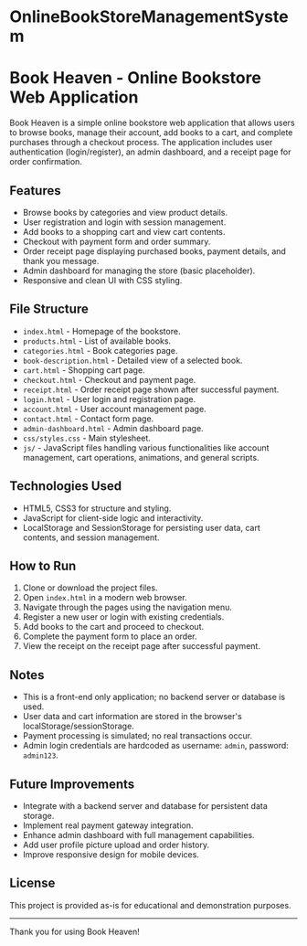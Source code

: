 # OnlineBookStoreManagementSystem
# Book Heaven - Online Bookstore Web Application
Book Heaven is a simple online bookstore web application that allows users to browse books, manage their account, add books to a cart, and complete purchases through a checkout process. The application includes user authentication (login/register), an admin dashboard, and a receipt page for order confirmation.

## Features
- Browse books by categories and view product details.
- User registration and login with session management.
- Add books to a shopping cart and view cart contents.
- Checkout with payment form and order summary.
- Order receipt page displaying purchased books, payment details, and thank you message.
- Admin dashboard for managing the store (basic placeholder).
- Responsive and clean UI with CSS styling.

## File Structure
- `index.html` - Homepage of the bookstore.
- `products.html` - List of available books.
- `categories.html` - Book categories page.
- `book-description.html` - Detailed view of a selected book.
- `cart.html` - Shopping cart page.
- `checkout.html` - Checkout and payment page.
- `receipt.html` - Order receipt page shown after successful payment.
- `login.html` - User login and registration page.
- `account.html` - User account management page.
- `contact.html` - Contact form page.
- `admin-dashboard.html` - Admin dashboard page.
- `css/styles.css` - Main stylesheet.
- `js/` - JavaScript files handling various functionalities like account management, cart operations, animations, and general scripts.

## Technologies Used
- HTML5, CSS3 for structure and styling.
- JavaScript for client-side logic and interactivity.
- LocalStorage and SessionStorage for persisting user data, cart contents, and session management.

## How to Run
1. Clone or download the project files.
2. Open `index.html` in a modern web browser.
3. Navigate through the pages using the navigation menu.
4. Register a new user or login with existing credentials.
5. Add books to the cart and proceed to checkout.
6. Complete the payment form to place an order.
7. View the receipt on the receipt page after successful payment.

## Notes
- This is a front-end only application; no backend server or database is used.
- User data and cart information are stored in the browser's localStorage/sessionStorage.
- Payment processing is simulated; no real transactions occur.
- Admin login credentials are hardcoded as username: `admin`, password: `admin123`.

## Future Improvements
- Integrate with a backend server and database for persistent data storage.
- Implement real payment gateway integration.
- Enhance admin dashboard with full management capabilities.
- Add user profile picture upload and order history.
- Improve responsive design for mobile devices.

## License
This project is provided as-is for educational and demonstration purposes.

---
Thank you for using Book Heaven!
